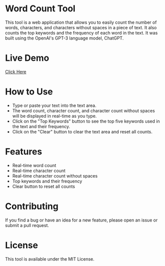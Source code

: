 # Word Count Tool
This tool is a web application that allows you to easily count the number of words, characters, and characters without spaces in a piece of text. It also counts the top keywords and the frequency of each word in the text. It was built using the OpenAI's GPT-3 language model, ChatGPT.

# Live Demo
[Click Here
](https://rafayethossain.github.io/word-counting-tool-ChatGPT/)
# How to Use
- Type or paste your text into the text area.
- The word count, character count, and character count without spaces will be displayed in real-time as you type.
- Click on the "Top Keywords" button to see the top five keywords used in the text and their frequency.
- Click on the "Clear" button to clear the text area and reset all counts.

# Features
- Real-time word count
- Real-time character count
- Real-time character count without spaces
- Top keywords and their frequency
- Clear button to reset all counts

# Contributing

If you find a bug or have an idea for a new feature, please open an issue or submit a pull request.

# License
This tool is available under the MIT License.
